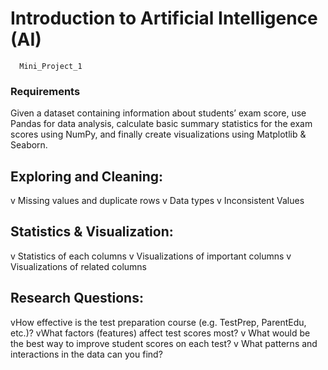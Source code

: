 # Introduction to Artificial Intelligence (AI)
      Mini_Project_1
### Requirements
Given a dataset containing information about students’ exam score, use Pandas for data analysis, calculate basic summary statistics for the exam scores using NumPy, and finally create visualizations using Matplotlib & Seaborn.


## Exploring and Cleaning:
v Missing values and duplicate rows 
v Data types
v Inconsistent Values

## Statistics & Visualization:
v Statistics of each columns
v Visualizations of important columns 
v Visualizations of related columns

## Research Questions:
vHow effective is the test preparation course (e.g. TestPrep, ParentEdu, etc.)?
vWhat factors (features) affect test scores most?
v What would be the best way to improve student scores on
each test?
v What patterns and interactions in the data can you find?
